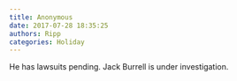```yaml
---
title: Anonymous
date: 2017-07-28 18:35:25
authors: Ripp
categories: Holiday
---
```


 He has lawsuits pending. Jack Burrell is under investigation.